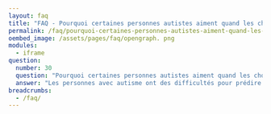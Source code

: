 ```yaml
---
layout: faq
title: "FAQ - Pourquoi certaines personnes autistes aiment quand les choses ne changent pas ?"
permalink: /faq/pourquoi-certaines-personnes-autistes-aiment-quand-les-choses-ne-changent-pas
oembed_image: /assets/pages/faq/opengraph. png
modules:
  - iframe
question: 
  number: 30
  question: "Pourquoi certaines personnes autistes aiment quand les choses ne changent pas ?"
  answer: "Les personnes avec autisme ont des difficultés pour prédire les situations sociales. En d'autres mots, savoir comment se comporter, prédire comment les autres vont se comporter, prédire ce qu'il va se passer est stressant. De plus, beaucoup de personnes autistes ont du mal à comprendre les différences subtiles dans les situations sociales (par exemple pleurer parce qu'une personne est contente ou pleurer parce qu'elle est triste). Cela génère beaucoup de stress et d'anxiété au quotidien et beaucoup de personnes avec autisme essaient donc de limiter la part d'inconnu dans les situations sociales. Pour cela, avoir une routine fixe une bonne méthode largement appliquée. Garder les choses constantes signifie moins d'imprévisibilité et donc moins de stress et d'anxiété. Un changement inattendu dans la routine ou dans ce qui est prévu peut générer beaucoup de stress, non seulement parce que ce qui est prévu est modifié mais aussi parce que la personne ne sait plus à quoi s'attendre par la suite. "
breadcrumbs:
  - /faq/
---
```


